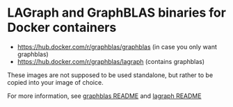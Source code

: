 # LAGraph and GraphBLAS binaries for Docker containers

- https://hub.docker.com/r/graphblas/graphblas (in case you only want graphblas)
- https://hub.docker.com/r/graphblas/lagraph (contains graphblas)

These images are not supposed to be used standalone, but rather to be copied into your image of choice.

For more information, see [graphblas README](./graphblas/README.md) and [lagraph README](./lagraph/README.md)
